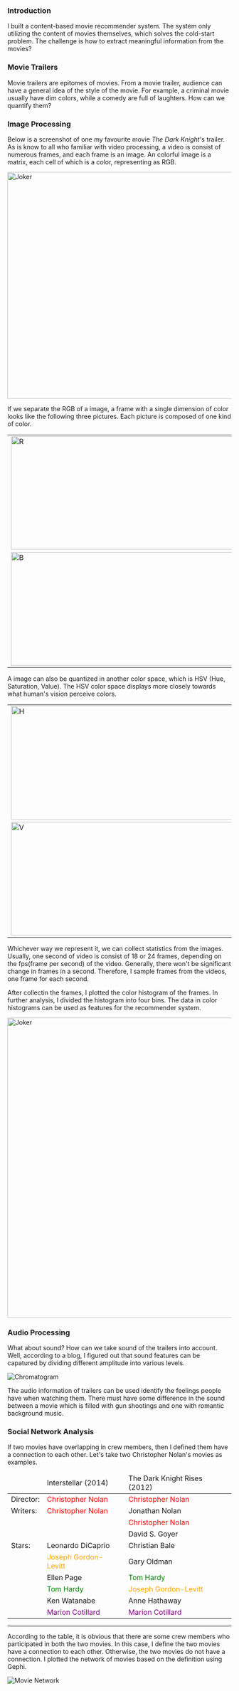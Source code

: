 ### Introduction

I built a content-based movie recommender system. The system only utilizing the content of movies themselves, which solves the cold-start problem. The challenge is how to extract meaningful information from the movies?

### Movie Trailers

Movie trailers are epitomes of movies. From a movie trailer, audience can have a general idea of the style of the movie. For example, a criminal movie usually have dim colors, while a comedy are full of laughters. How can we quantify them?

### Image Processing

Below is a screenshot of one my favourite movie <em>The Dark Knight</em>'s trailer. As is know to all who familiar with video processing, a video is consist of numerous frames, and each frame is an image. An colorful image is a matrix, each cell of which is a color, representing as RGB.

<img src = "./figures/A-Content-based-Movie-Recommender-System/joker.jpg" with="1200" height="510" alt = "Joker">

If we separate the RGB of a image, a frame with a single dimension of color looks like the following three pictures. Each picture is composed of one kind of color.

<table>
    <tbody>
        <tr>
            <td><img src = "./figures/A-Content-based-Movie-Recommender-System/joker_r.jpg" width="600" height="255" alt = "R"></td>
            <td><img src = "./figures/A-Content-based-Movie-Recommender-System/joker_g.jpg" width="600" height="255" alt = "G"></td>
        </tr>
        <tr>
            <td><img src = "./figures/A-Content-based-Movie-Recommender-System/joker_b.jpg" width="600" height="255" alt = "B"></td>
        </tr>
    </tbody>
</table>

A image can also be quantized in another color space, which is HSV (Hue, Saturation, Value). The HSV color space displays more closely towards what human's vision perceive colors.

<table>
    <tbody>
        <tr>
            <td><img src = "./figures/A-Content-based-Movie-Recommender-System/joker_h.jpg" width="600" height="255" alt = "H"></td>
            <td><img src = "./figures/A-Content-based-Movie-Recommender-System/joker_s.jpg" width="600" height="255" alt = "S"></td>
        </tr>
        <tr>
            <td><img src = "./figures/A-Content-based-Movie-Recommender-System/joker_v.jpg" width="600" height="255" alt = "V"></td>
        </tr>
    </tbody>
</table>

Whichever way we represent it, we can collect statistics from the images. Usually, one second of video is consist of 18 or 24 frames, depending on the fps(frame per second) of the video. Generally, there won't be significant change in frames in a second. Therefore, I sample frames from the videos, one frame for each second.

After collectin the frames, I plotted the color histogram of the frames. In further analysis, I divided the histogram into four bins. The data in color histograms can be used as features for the recommender system.

<img src = "./figures/A-Content-based-Movie-Recommender-System/hsv_histogram.png" width="1200" height="675" alt = "Joker">

### Audio Processing

What about sound? How can we take sound of the trailers into account. Well, according to a blog, I figured out that sound features can be capatured by dividing different amplitude into various levels.

<img src = "./figures/A-Content-based-Movie-Recommender-System/chromatogram.png" alt = "Chromatogram">
            
The audio information of trailers can be used identify the feelings people have when watching them. There must have some difference in the sound between a movie which is filled with gun shootings and one with romantic background music.
            
### Social Network Analysis
            
If two movies have overlapping in crew members, then I defined them have a connection to each other. Let's take two Christopher Nolan's movies as examples.
            
<table class="table">
    <thead>
        <tr>
            <td></td>
            <td>Interstellar (2014)</td>
            <td>The Dark Knight Rises (2012)</td>
        </tr>
    </thead>
    <tbody>
        <tr>
            <td>Director: </td>
            <td><font color="red">Christopher Nolan</font></td>
            <td><font color="red">Christopher Nolan</font></td>
        </tr>
        <tr>
            <td>Writers: </td>
            <td><font color="red">Christopher Nolan</td>
            </td> 
            <td> Jonathan Nolan </td>
        </tr>
        <tr>
            <td></td>
            <td></td>
            <td><font color="red">Christopher Nolan</td>
            </td>
        </tr>
        <tr>
            <td></td>
            <td></td>
            <td>David S. Goyer</td>
        </tr>
        <tr>
            <td>Stars:</td>
            <td>Leonardo DiCaprio</td>
            <td>Christian Bale</td>
        </tr>
        <tr>
            <td></td>
            <td><font color="orange">Joseph Gordon-Levitt</font></td>
            <td>Gary Oldman</td>
        </tr>
        <tr>
            <td></td>
            <td>Ellen Page</td>
            <td><font color="green">Tom Hardy</font></td>
        </tr>
        <tr>
            <td></td>
            <td><font color="green">Tom Hardy</font></td>
            <td><font color="orange">Joseph Gordon-Levitt</font></td>
        </tr>
        <tr>
            <td></td>
            <td>Ken Watanabe</td>
            <td>Anne Hathaway</td>
        </tr>
        <tr>
            <td></td>
            <td><font color="purple">Marion Cotillard</font></td>
            <td><font color="purple">Marion Cotillard</font></td>
        </tr>
    </tbody>
</table>
<hr>

According to the table, it is obvious that there are some crew members who participated in both the two movies. In this case, I define the two movies have a connection to each other. Otherwise, the two movies do not have a connection. I plotted the network of movies based on the definition using Gephi.

<img src = "./figures/A-Content-based-Movie-Recommender-System/movie_network.png" alt = "Movie Network"> 
